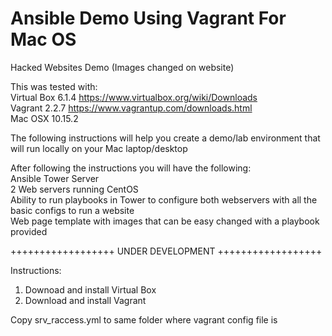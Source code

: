 # Ansible Demo Using Vagrant For Mac OS 
Hacked Websites Demo
(Images changed on website)

This was tested with:  
Virtual Box 6.1.4 https://www.virtualbox.org/wiki/Downloads  
Vagrant 2.2.7 https://www.vagrantup.com/downloads.html  
Mac OSX 10.15.2   

The following instructions will help you create a demo/lab environment that will run locally on your Mac laptop/desktop

After following the instructions you will have the following:  
Ansible Tower Server  
2 Web servers running CentOS  
Ability to run playbooks in Tower to configure both webservers with all the basic configs to run a website  
Web page template with images that can be easy changed with a playbook provided  

++++++++++++++++++
UNDER DEVELOPMENT 
++++++++++++++++++

Instructions:
1. Downoad and install Virtual Box
2. Download and install Vagrant


Copy srv_raccess.yml to same folder where vagrant config file is